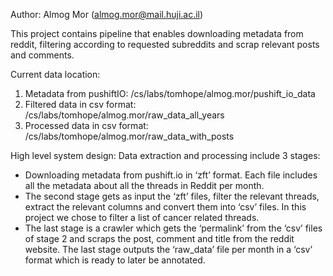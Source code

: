 Author: Almog Mor
(almog.mor@mail.huji.ac.il)

This project contains pipeline that enables downloading metadata from reddit, filtering according to requested subreddits and scrap relevant posts and comments.

Current data location: 
1. Metadata from pushiftIO: /cs/labs/tomhope/almog.mor/pushift_io_data
2. Filtered data in csv format: /cs/labs/tomhope/almog.mor/raw_data_all_years
3. Processed data in csv format: /cs/labs/tomhope/almog.mor/raw_data_with_posts

High level system design:
Data extraction and processing include 3 stages: 
* Downloading metadata from pushift.io in ‘zft’ format. Each file includes all the metadata about all the threads in Reddit per month. 
* The second stage gets as input the ‘zft’ files, filter the relevant threads, extract the relevant columns and convert them into ‘csv’ files. In this project we chose to filter a list of cancer related threads. 
* The last stage is a crawler which gets the ‘permalink’ from the ‘csv’ files of stage 2 and scraps the post, comment and title from the reddit website. The last stage outputs the ‘raw_data’ file per month in a ‘csv’ format which is ready to later be annotated. 
